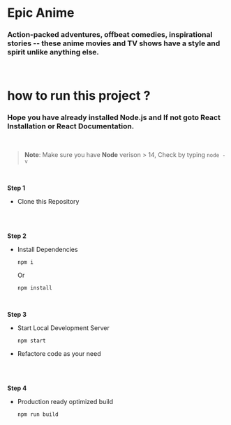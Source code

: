 # Epic Anime

### Action-packed adventures, offbeat comedies, inspirational stories -- these anime movies and TV shows have a style and spirit unlike anything else.
<br>

# how to run this project ?

### Hope you have already installed **Node.js** and If not goto React Installation or React Documentation.
<br/>

> **Note**: Make sure you have **Node** verison > 14, Check by typing ``node -v``

<br/>

**Step 1**

- Clone this Repository
<br/>
<br/>

**Step 2**

- Install Dependencies

    ```
    npm i
    ```
    Or

    ```
    npm install
    ```
    <br/>


**Step 3**
- Start Local Development Server

    ```
    npm start
    ```
    
- Refactore code as your need
<br/>
<br/>

**Step 4**

- Production ready optimized build

    ```
    npm run build
    ```





